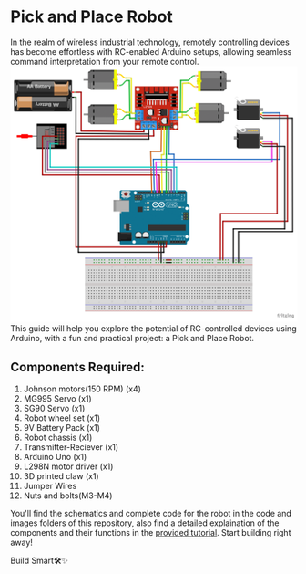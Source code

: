 # Pick and Place Robot

In the realm of wireless industrial technology, remotely controlling devices has become effortless with RC-enabled Arduino setups, allowing seamless command interpretation from your remote control.
![alt text](image/pick_and_place.png)
This guide will help you explore the potential of RC-controlled devices using Arduino, with a fun and practical project: a Pick and Place Robot.

## Components Required: 
1. Johnson motors(150 RPM) (x4)
2. MG995 Servo (x1)
3. SG90 Servo (x1)
4. Robot wheel set (x1)
4. 9V Battery Pack (x1)
5. Robot chassis (x1)
6. Transmitter-Reciever (x1) 
7. Arduino Uno (x1) 
8. L298N motor driver (x1)
9. 3D printed claw (x1)
10. Jumper Wires
11. Nuts and bolts(M3-M4)


You'll find the schematics and complete code for the robot in the code and images folders of this repository, also find a detailed explaination of the components and their functions in the [provided tutorial](https://github.com/rac-dev-rcoem/pick-and-place-robot/blob/main/tutorial/tutorial.md). Start building right away!

Build Smart🛠️✨